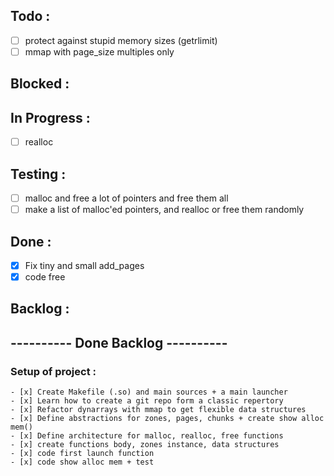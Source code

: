 <h2>Todo :</h2>

- [ ] protect against stupid memory sizes (getrlimit)
- [ ] mmap with page_size multiples only

<h2>Blocked :</h2>

<h2>In Progress :</h2>

- [ ] realloc

<h2>Testing :</h2>

- [ ] malloc and free a lot of pointers and free them all
- [ ] make a list of malloc'ed pointers, and realloc or free them randomly

<h2>Done :</h2>

- [x] Fix tiny and small add_pages
- [x] code free

<h2>Backlog :</h2>

<h2> ---------- Done Backlog ---------- </h2>

<h3>Setup of project :</h3>

	- [x] Create Makefile (.so) and main sources + a main launcher
	- [x] Learn how to create a git repo form a classic repertory
	- [x] Refactor dynarrays with mmap to get flexible data structures
	- [x] Define abstractions for zones, pages, chunks + create show alloc mem()
	- [x] Define architecture for malloc, realloc, free functions
	- [x] create functions body, zones instance, data structures
	- [x] code first launch function
	- [x] code show alloc mem + test
